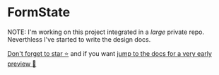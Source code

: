 # FormState

NOTE: I'm working on this project integrated in a *large* private repo. Neverthless I've started to write the design docs.

[Don't forget to star ⭐](https://github.com/basarat/formstate/stargazers) and if you want [jump to the docs for a very early preview 🌹](http://basarat.com/formstate/)
